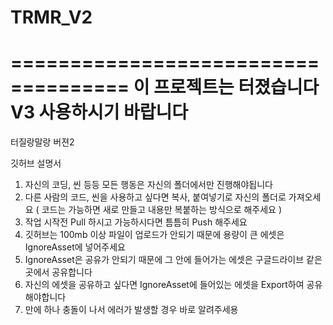 # TRMR_V2
====================================
이 프로젝트는 터졌습니다
V3 사용하시기 바랍니다
==================================================
터질랑말랑 버젼2

깃허브 설명서 

1. 자신의 코딩, 씬 등등 모든 행동은 자신의 폴더에서만 진행해야됩니다
2. 다른 사람의 코드, 씬을 사용하고 싶다면 복사, 붙여넣기로 자신의 폴더로 가져오세요 
	( 코드는 가능하면 새로 만들고 내용만 복붙하는 방식으로 해주세요 )
3. 작업 시작전 Pull 하시고 가능하시다면 틈틈히 Push 해주세요
4. 깃허브는 100mb 이상 파일이 업로드가 안되기 때문에 용량이 큰 에셋은 IgnoreAsset에 넣어주세요
5. IgnoreAsset은 공유가 안되기 때문에 그 안에 들어가는 에셋은 구글드라이브 같은 곳에서 공유합니다
6. 자신의 에셋을 공유하고 싶다면 IgnoreAsset에 들어있는 에셋을 Export하여 공유해야합니다
7. 만에 하나 충돌이 나서 에러가 발생할 경우 바로 알려주세용

